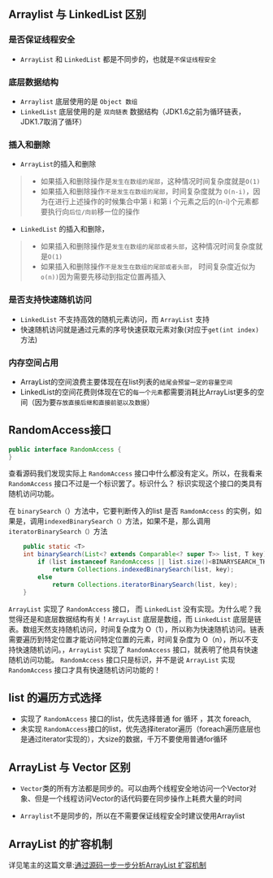 ## Arraylist 与 LinkedList 区别


### 是否保证线程安全

- `ArrayList` 和 `LinkedList` 都是不同步的，也就是`不保证线程安全`

### 底层数据结构
- `Arraylist` 底层使用的是 `Object 数组`
- `LinkedList` 底层使用的是 `双向链表` 数据结构（JDK1.6之前为循环链表，JDK1.7取消了循环）

### 插入和删除

- `ArrayList`的插入和删除
> - 如果插入和删除操作是`发生在数组的尾部`，这种情况时间复杂度就是`O(1)`
> - 如果插入和删除操作`不是发生在数组的尾部`，时间复杂度就为 `O(n-i)`，因为在进行上述操作的时候集合中第 i 和第 i 个元素之后的(n-i)个元素都要执行向`后位/向前`移一位的操作

- `LinkedList` 的插入和删除，
> - 如果插入和删除操作是`发生在数组的尾部或者头部`，这种情况时间复杂度就是`O(1)`
> - 如果插入和删除操作`不是发生在数组的尾部或者头部`， 时间复杂度近似为`o(n))`因为需要先移动到指定位置再插入

### 是否支持快速随机访问

- `LinkedList` 不支持高效的随机元素访问，而 `ArrayList` 支持
- 快速随机访问就是通过元素的序号快速获取元素对象(对应于`get(int index) `方法)

### 内存空间占用

- ArrayList的空间浪费主要体现在在list列表的`结尾会预留一定的容量空间`
- LinkedList的空间花费则体现在它的`每一个元素`都需要消耗比ArrayList更多的空间（因为要`存放直接后继和直接前驱以及数据`）

## RandomAccess接口

```java
public interface RandomAccess {
}
```

查看源码我们发现实际上 `RandomAccess` 接口中什么都没有定义。所以，在我看来 `RandomAccess` 接口不过是一个标识罢了。标识什么？ 标识实现这个接口的类具有随机访问功能。

在 `binarySearch（`）方法中，它要判断传入的list 是否 `RamdomAccess` 的实例，如果是，调用`indexedBinarySearch（）`方法，如果不是，那么调用`iteratorBinarySearch（）`方法

```java
    public static <T>
    int binarySearch(List<? extends Comparable<? super T>> list, T key) {
        if (list instanceof RandomAccess || list.size()<BINARYSEARCH_THRESHOLD)
            return Collections.indexedBinarySearch(list, key);
        else
            return Collections.iteratorBinarySearch(list, key);
    }
```

`ArrayList` 实现了 `RandomAccess` 接口， 而 `LinkedList` 没有实现。为什么呢？我觉得还是和底层数据结构有关！`ArrayList` 底层是数组，而 `LinkedList` 底层是链表。数组天然支持随机访问，时间复杂度为 O（1），所以称为快速随机访问。链表需要遍历到特定位置才能访问特定位置的元素，时间复杂度为 O（n），所以不支持快速随机访问。，`ArrayList` 实现了 `RandomAccess` 接口，就表明了他具有快速随机访问功能。 `RandomAccess` 接口只是标识，并不是说 `ArrayList` 实现 `RandomAccess` 接口才具有快速随机访问功能的！

##  list 的遍历方式选择

- 实现了 `RandomAccess` 接口的list，优先选择普通 for 循环 ，其次 foreach,
- 未实现 `RandomAccess`接口的list，优先选择iterator遍历（foreach遍历底层也是通过iterator实现的），大size的数据，千万不要使用普通for循环


## ArrayList 与 Vector 区别

- `Vector`类的所有方法都是同步的。可以由两个线程安全地访问一个Vector对象、但是一个线程访问Vector的话代码要在同步操作上耗费大量的时间

- `Arraylist`不是同步的，所以在不需要保证线程安全时建议使用Arraylist

## ArrayList 的扩容机制

详见笔主的这篇文章:[通过源码一步一步分析ArrayList 扩容机制](https://github.com/Snailclimb/JavaGuide/blob/master/docs/java/collection/ArrayList-Grow.md)